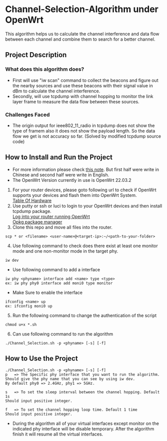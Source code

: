 # Channel-Selection-Algorithm under OpenWrt
This algorithm helps us to calculate the channel interference and data flow between each channel and combine them to search for a better channel.

## Project Description
### What does this algorithm does?
* First will use "iw scan" command to collect the beacons and figure out the nearby sources and use these beacons with their signal value in dBm to 
calculate the channel interference. 
* Secondly, will use tcpdump with channel hopping to monitor the link layer frame to measure the data flow between these sources.

### Challenges Faced
* The origin output for ieee802_11_radio in tcpdump does not show the type of framem also it does not show the payload length. So the data flow we get is not accuracy so far. (Solved by modified tcpdump source code)

## How to Install and Run the Project
* For more information please check [this note]([https://openwrt.org/toh/start](https://hackmd.io/xiTGO5iHQNisDNJ2qYcDjw)). But first half were write in Chinese and second half were write in English.
* The OpenWrt Version currently in use is OpenWrt 22.03.2

1. For your router devices, please goto following url to check if OpenWrt supports your devices and flash them into OpenWrt System.<br />
[Table Of Hardware](https://openwrt.org/toh/start)
2. Use putty or ssh or luci to login to your OpenWrt devices and then install tcpdump package. <br />
[Log into your router running OpenWrt](https://openwrt.org/docs/guide-quick-start/walkthrough_login)<br />
[Opkg package manager](https://openwrt.org/docs/guide-user/additional-software/opkg)
3. Clone this repo and move all files into the router.
```
scp * or <filename> <user-name>@<target-ip>:~/<path-to-your-folder>
```
4. Use following command to check does there exist at least one monitor mode and one non-monitor mode in the target phy.
```
iw dev
```
* Use following command to add a interface
```
iw phy <phyname> interface add <name> type <type> 
ex: iw phy phy0 interface add moni0 type monitor
```
* Make Sure to enable the interface
```
ifconfig <name> up
ex: ifconfig moni0 up
```
5. Run the following command to change the authentication of the script
```
chmod u+x *.sh
```
6. Can use following command to run the algorithm
```
./Channel_Selection.sh -p <phyname> [-s] [-f]
```

## How to Use the Project
```
./Channel_Selection.sh -p <phyname> [-s] [-f]
p   => The Specific phy interface that you want to run the algorithm.
Should give the phy name that you can see by using iw dev.
By default phy0 => 2.4GHz, phy1 => 5GHz.

s   => To set the sleep interval between the channel hopping. Default 1s
Should input positive integer.

f   => To set the channel hopping loop time. Default 1 time
Should input positive integer.
```
* During the algorithm all of your virtual interfaces except monitor on the indicated phy interface will be disable temporary. After the algorithm finish it will resume all the virtual interfaces.
